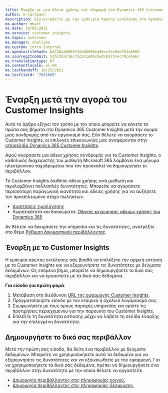 ```yaml
---
title: Έναρξη με μια άδεια χρήσης επί πληρωμή του Dynamics 365 Customer Insights
author: m-hartmann
description: Εξοικειωθείτε με την εμπειρία πρώτης εκτέλεσης στο Dynamics 365 Customer Insights και εξερευνήστε τις δυνατότητές του.
ms.author: mhart
ms.date: 10/05/2021
ms.service: customer-insights
ms.topic: overview
ms.manager: shellyha
ms.custom: intro-internal
ms.openlocfilehash: b4228a36069f4adb8098ea96cefec0eef81a6560
ms.sourcegitcommit: 53b133a716c73cb71e8bcbedc6273cec70ceba6c
ms.translationtype: HT
ms.contentlocale: el-GR
ms.lasthandoff: 10/15/2021
ms.locfileid: "7645689"
---
```

# <a name="get-started-after-purchasing-customer-insights"></a>Έναρξη μετά την αγορά του Customer Insights

Αυτό το άρθρο εξηγεί τον τρόπο με τον οποίο μπορείτε να κάνετε τα πρώτα σας βήματα στο Dynamics 365 Customer Insights μετά την αγορά μιας συνδρομής από τον οργανισμό σας. Εάν θέλετε να αγοράσετε το Customer Insights, οι επιλογές επικοινωνίας μας αναφέρονται στην [ιστοσελίδα Dynamics 365 Customer Insights](https://dynamics.microsoft.com/ai/customer-insights/). 

Αφού αγοράσετε μια άδεια χρήσης συνδρομής για το Customer Insights, ο καθολικός διαχειριστής του μισθωτή Microsoft 365 λαμβάνει ένα μήνυμα ηλεκτρονικού ταχυδρομείου που τον προσκαλεί να δημιουργήσει το περιβάλλον. 

Το Customer Insights διαθέτει άδεια χρήσης ανά μισθωτή και περιλαμβάνει πολλαπλές δυνατότητες. Μπορείτε να αγοράσετε περισσότερη παραγωγική ικανότητα και άδειες χρήσης για να αυξήσετε τον προεπιλεγμένο στόχο πωλήσεων. 
- [Διαστάσεις τιμολόγησης](https://dynamics.microsoft.com/ai/customer-insights/pricing/)
- Χωρητικότητα και δικαιώματα: [Οδηγός εκχώρησης αδειών χρήσης του Dynamics 365](https://go.microsoft.com/fwlink/?LinkId=866544)

Αν θέλετε να δοκιμάσετε την υπηρεσία και τις δυνατότητες, ανατρέξτε στο θέμα [Ρύθμιση δοκιμαστικού περιβάλλοντος](trial-signup.md).

## <a name="start-with-customer-insights"></a>Έναρξη με το Customer Insights

Η εμπειρία πρώτης εκτέλεσης σάς βοηθά να επιλέξετε την αρχική εστίαση με το Customer Insights και να εξερευνήσετε τις δυνατότητες με δείγματα δεδομένων. Ως επόμενο βήμα, μπορείτε να δημιουργήσετε το δικό σας περιβάλλον και να εργαστείτε με τα δικά σας δεδομένα.

**Για είσοδο για πρώτη φορά**:

1. Μετάβαση στη διεύθυνση [URL της εφαρμογής Customer Insights](https://home.ci.ai.dynamics.com).
1. Πραγματοποιήστε είσοδο με τον εταιρικό ή σχολικό λογαριασμό σας. 
1. Συμφωνήσετε με τους όρους παροχής υπηρεσίας και ορίστε τις προτιμήσεις περιεχομένου για την παρουσία του Customer Insights.
1. Επιλέξτε τη δυνατότητα εστίασης μέχρι να λάβετε τη σελίδα έναρξης για την επιλεγμένη δυνατότητα.

## <a name="create-your-own-environment"></a>Δημιουργήστε το δικό σας περιβάλλον

Μετά την πρώτη σας είσοδο, θα δείτε ένα περιβάλλον με δείγματα δεδομένων. Μπορείτε να χρησιμοποιήσετε αυτά τα δεδομένα για να εξερευνήσετε τις δυνατότητες και να εξοικειωθείτε με την εφαρμογή. Για να χρησιμοποιήσετε τα δικά σας δεδομένα, πρέπει να δημιουργήσετε ένα περιβάλλον στην δυνατότητα με την οποία θέλετε να εργαστείτε.

- [Δημιουργία περιβάλλοντος στις πληροφορίες κοινού.](audience-insights/get-started-paid.md)
- [Δημιουργία περιβάλλοντος στις πληροφορίες δέσμευσης.](engagement-insights/create-new-environment.md) 



